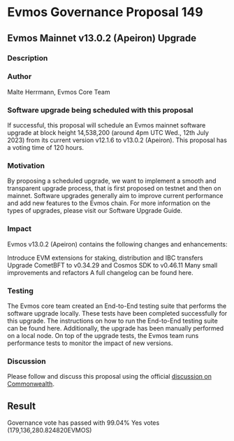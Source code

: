 # Evmos Governance Proposal 149

## Evmos Mainnet v13.0.2 (Apeiron) Upgrade

### Description

### Author

Malte Herrmann, Evmos Core Team

### Software upgrade being scheduled with this proposal

If successful, this proposal will schedule an Evmos mainnet software upgrade at block height 14,538,200 (around 4pm UTC Wed., 12th July 2023) from its current version v12.1.6 to v13.0.2 (Apeiron). This proposal has a voting time of 120 hours.

### Motivation
By proposing a scheduled upgrade, we want to implement a smooth and transparent upgrade process, that is first proposed on testnet and then on mainnet. Software upgrades generally aim to improve current performance and add new features to the Evmos chain. For more information on the types of upgrades, please visit our Software Upgrade Guide.

### Impact
Evmos v13.0.2 (Apeiron) contains the following changes and enhancements:

Introduce EVM extensions for staking, distribution and IBC transfers
Upgrade CometBFT to v0.34.29 and Cosmos SDK to v0.46.11
Many small improvements and refactors
A full changelog can be found here.

### Testing
The Evmos core team created an End-to-End testing suite that performs the software upgrade locally. These tests have been completed successfully for this upgrade. The instructions on how to run the End-to-End testing suite can be found here. Additionally, the upgrade has been manually performed on a local node. On top of the upgrade tests, the Evmos team runs performance tests to monitor the impact of new versions.

### Discussion
Please follow and discuss this proposal using the official [discussion on Commonwealth](https://commonwealth.im/evmos/discussion/12023-evmos-mainnet-v1302-upgrade).

## Result
Governance vote has passed with 99.04% Yes votes (179,136,280.824820EVMOS)
